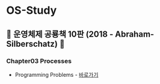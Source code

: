 # OS-Study
## 🦖 운영체제 공룡책 10판 (2018 - Abraham-Silberschatz) 🦕
### Chapter03 Processes 
- Programming Problems - [바로가기](./chapter03/Programming%20Problems/)
